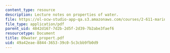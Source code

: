 ```yaml
---
content_type: resource
description: Lecture notes on properties of water.
file: https://ol-ocw-studio-app-qa.s3.amazonaws.com/courses/2-611-marine-power-and-propulsion-fall-2006/49a42eae8844365339c05c3cbb9fb0d9_09water_propert.pdf
file_type: application/pdf
parent_uid: 4842d167-7d2b-2d5f-2d39-7b2abe3faef6
resourcetype: Document
title: 09water_propert.pdf
uid: 49a42eae-8844-3653-39c0-5c3cbb9fb0d9
---
```

